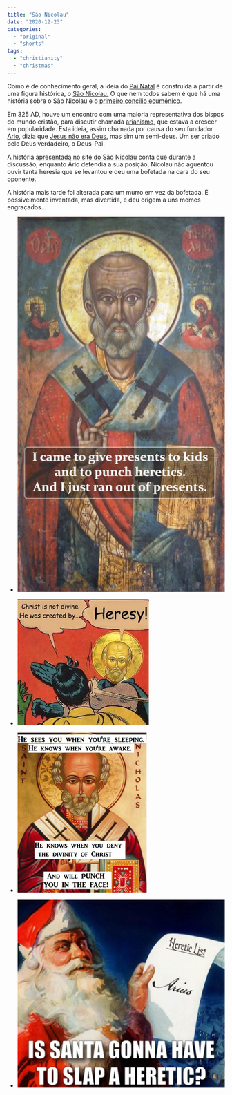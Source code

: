 ```yaml
---
title: "São Nicolau"
date: "2020-12-23"
categories:
  - "original"
  - "shorts"
tags:
  - "christianity"
  - "christmas"
---
```


Como é de conhecimento geral, a ideia do [Pai Natal](https://en.wikipedia.org/wiki/Saint_Nicholas) é construída a partir de uma figura histórica, o [São Nicolau.](https://www.stnicholascenter.org/) O que nem todos sabem é que há uma história sobre o São Nicolau e o [primeiro concílio ecuménico](https://pt.wikipedia.org/wiki/Primeiro_Conc%C3%ADlio_de_Niceia).

Em 325 AD, houve um encontro com uma maioria representativa dos bispos do mundo cristão, para discutir chamada [arianismo](https://pt.wikipedia.org/wiki/Arianismo), que estava a crescer em popularidade. Esta ideia, assim chamada por causa do seu fundador [Ário](https://pt.wikipedia.org/wiki/%C3%81rio), dizia que [Jesus não era Deus](/pt/2023/09/a-divindade-de-cristo), mas sim um semi-deus. Um ser criado pelo Deus verdadeiro, o Deus-Pai.

A história [apresentada no site do São Nicolau](https://www.stnicholascenter.org/who-is-st-nicholas/stories-legends/traditional-stories/life-of-nicholas/bishop-nicholas-loses-his-cool) conta que durante a discussão, enquanto Ário defendia a sua posição, Nicolau não aguentou ouvir tanta heresia que se levantou e deu uma bofetada na cara do seu oponente.

A história mais tarde foi alterada para um murro em vez da bofetada. É possivelmente inventada, mas divertida, e deu origem a uns memes engraçados...

- ![](images/WhatsApp-Image-2020-12-02-at-11.20.00.jpeg)

- ![](images/WhatsApp-Image-2020-12-02-at-11.19.06.jpeg)

- ![](images/WhatsApp-Image-2020-12-02-at-11.19.44.jpeg)

- ![](images/WhatsApp-Image-2020-12-02-at-11.19.25-1024x927.jpeg)
